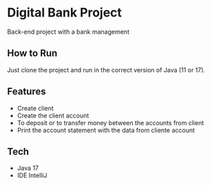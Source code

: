 <h1>Digital Bank Project</h1>
<p>Back-end project with a bank management<br>

<h2>How to Run</h2>
<p>Just clone the project and run in the correct version of Java (11 or 17).<br>
    
<h2>Features</h2>

<ul>
    <li>Create client</li>
    <li>Create the client account</li>
    <li>To deposit or to transfer money between the accounts from client</li>
    <li>Print the account statement with the data from cliente account</li>
</ul>
    
    
<h2>Tech</h2>

<ul>
    <li>Java 17</li>
    <li>IDE IntelliJ</li>
</ul>



